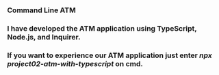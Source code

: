 ### Command Line ATM
### I have developed the ATM application using TypeScript, Node.js, and Inquirer.

### If you want to experience our ATM application just enter ***npx project02-atm-with-typescript*** on cmd.
